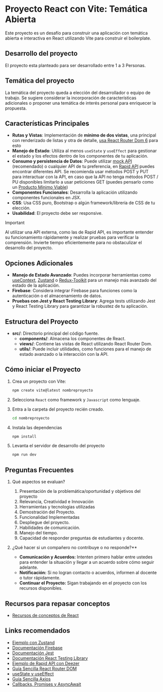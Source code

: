 # Proyecto React con Vite: Temática Abierta

Este proyecto es un desafío para construir una aplicación con temática abierta e interactiva en React utilizando Vite para construir el boilerplate.

## Desarrollo del proyecto

El proyecto esta planteado para ser desarrollado entre 1 a 3 Personas.

## Temática del proyecto

La temática del proyecto queda a elección del desarrollador o equipo de trabajo. Se sugiere considerar la incorporación de características adicionales o proponer una temática de interés personal para enriquecer la propuesta.

## Características Principales

- **Rutas y Vistas**: Implementación de **mínimo de dos vistas**, una principal con renderizado de listas y otra de detalle, [usa React Router Dom 6](https://reactrouter.com/en/main/start/tutorial) para esto
- **Manejo de Estado**: Utiliza al menos `useState` y `useEffect` para gestionar el estado y los efectos dentro de los componentes de tu aplicación.
- **Consumo y persistencia de Datos**: Puede utilizar [mock API](https://mockapi.io/) (recomendado) o cualquier API de tu preferencia, en [Rapid API](https://rapidapi.com/) puedes encontrar diferentes API. Se recomienda usar métodos POST y PUT para interactuar con la API, en caso que la API no tenga métodos POST / PU disponibles limitarlo a usar peticiones GET (puedes pensarlo como un [Producto Mínimo Viable](https://www.adjust.com/es/blog/learn-how-to-develop-and-test-an-mvp-app/))
- **Componentes Funcionales**: Desarrolla la aplicación utilizando componentes funcionales en JSX.
- **CSS**: Usa CSS puro, Bootstrap o algún framework/librería de CSS de tu elección.
- **Usabilidad**: El proyecto debe ser responsive.

> [!IMPORTANT]
> Al utilizar una API externa, como las de Rapid API, es importante entender su funcionamiento rápidamente y realizar pruebas para verificar la comprensión. Invierte tiempo eficientemente para no obstaculizar el desarrollo del proyecto.

## Opciones Adicionales

- **Manejo de Estado Avanzado**: Puedes incorporar herramientas como [useContext](https://www.telerik.com/blogs/react-usecontext-hook), [Zustand](https://github.com/pmndrs/zustand) o [Redux-Toolkit](https://redux-toolkit.js.org/) para un manejo más avanzado del estado de la aplicación.
- **Firebase**: Considera integrar Firebase para funciones como la autenticación o el almacenamiento de datos.
- **Pruebas con Jest y React Testing Library**: Agrega tests utilizando Jest y React Testing Library para garantizar la robustez de tu aplicación.

## Estructura del Proyecto

- **src/**: Directorio principal del código fuente.
  - **components/**: Almacena los componentes de React.
  - **views/**: Contiene las vistas de React utilizando React Router Dom.
  - **utils/**: Puede incluir utilidades, como funciones para el manejo de estado avanzado o la interacción con la API.

## Cómo iniciar el Proyecto

1. Crea un proyecto con Vite:

   ```bash
   npm create vite@latest nombreproyecto
   ```

2. Selecciona `React` como framework y `Javascript` como lenguaje.

3. Entra a la carpeta del proyecto recién creado.

    ```bash
    cd nombreproyecto
    ```

4. Instala las dependencias

    ```bash
    npm install
    ```

5. Levanta el servidor de desarrollo del proyecto

    ```bash
    npm run dev
    ```

## Preguntas Frecuentes

1. Qué aspectos se evaluan?

    1. Presentación de la problemática/oportunidad y objetivos del proyecto
    2. Relevancia, Creatividad e Innovación
    3. Herramientas y tecnologias utilizadas
    4. Demostración del Proyecto.
    5. Funcionalidad Implementadas
    6. Despliegue del proyecto.
    7. Habilidades de comunicación.
    8. Manejo del tiempo.
    9. Capacidad de responder preguntas de estudiantes y docente.

2. ¿Qué hacer si un compañero no contribuye o no responde?**

   - **Comunicación y Acuerdos:** Intenten primero hablar entre ustedes para entender la situación y llegar a un acuerdo sobre cómo seguir adelante.
   - **Notificación:** Si no logran contacto o acuerdos, informen al docente o tutor rápidamente.
   - **Continuar el Proyecto:** Sigan trabajando en el proyecto con los recursos disponibles. 

## Recursos para repasar conceptos

- [Recursos de conceptos de React](./Resources.md)
   
## Links recomendados

- [Ejemplo con Zustand](https://dev.to/shubhamtiwari909/zustand-state-management-library-react-20p2)
- [Documentación Firebase](https://firebase.google.com/docs/build?hl=es-419)
- [Documentación Jest](https://jestjs.io/docs/getting-started)
- [Documentación React Testing Library](https://testing-library.com/docs/react-testing-library/intro/)
- [Ejemplo de Rapid API con Deezer](https://rapidapi.com/blog/deezer-api-with-java-python-php-ruby-javascript-examples/)
- [Guía Sencilla React Router DOM](https://dev.to/jeetvora331/react-router-dom-6-for-beginners-20ob)
- [useState y useEffect](https://www.shecodes.io/athena/125174-difference-between-usestate-and-useeffect-in-react#:~:text=In%20summary%2C%20useState%20is%20used,data%2C%20or%20subscribing%20to%20events.)
- [Guía Sencilla Axios](https://dev.to/lindaojo/beginner-s-introduction-to-axios-hie)
- [Callbacks, Promises y AsyncAwait](https://www.freecodecamp.org/news/javascript-promises-async-await-and-promise-methods/)
